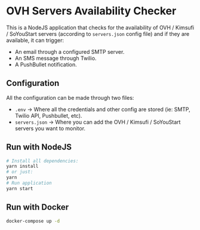 # OVH Servers Availability Checker

This is a NodeJS application that checks for the availability of OVH / Kimsufi / SoYouStart servers (according to `servers.json` config file) and if they are available, it can trigger:
* An email through a configured SMTP server.
* An SMS message through Twilio.
* A PushBullet notification.

## Configuration

All the configuration can be made through two files:
* `.env` -> Where all the credentials and other config are stored (ie: SMTP, Twilio API, Pushbullet, etc).
* `servers.json` -> Where you can add the OVH / Kimsufi / SoYouStart servers you want to monitor.

## Run with NodeJS

```bash
# Install all dependencies:
yarn install
# or just:
yarn
# Run application
yarn start
```

## Run with Docker

```bash
docker-compose up -d
```
